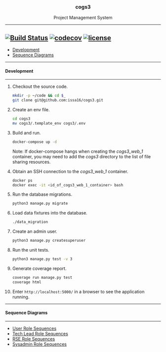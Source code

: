 <p align="center">
   <h3 align="center">cogs3</h3>
</p>
<p align="center">
   Project Management System
</p>

---
   [![Build Status](https://travis-ci.org/issa16/cogs3.svg?branch=master)](https://travis-ci.org/issa16/cogs3)
   [![codecov](https://codecov.io/gh/issa16/cogs3/branch/master/graph/badge.svg)](https://codecov.io/gh/issa16/cogs3)
   [![license](https://img.shields.io/github/license/mashape/apistatus.svg)](https://github.com/issa16/cogs3/blob/master/LICENSE.md)
---

- [Development](#development)
- [Sequence Diagrams](#sequence-diagrams)

---

#### Development

---

1. Checkout the source code.

   ```sh
   mkdir -p ~/code && cd $_
   git clone git@github.com:issa16/cogs3.git
   ```

2. Create an env file.

   ```sh
   cd cogs3
   mv cogs3/.template_env cogs3/.env
   ```
   
3. Build and run.

   ```sh
   docker-compose up -d
   ```
   
   Note: If docker-compose hangs when creating the *cogs3_web_1* container, you may need to add the *cogs3* directory to the list of file sharing resources.

4. Obtain an SSH connection to the *cogs3_web_1* container.

   ```sh
   docker ps
   docker exec -it <id_of_cogs3_web_1_container> bash
   ```

5. Run the database migrations.

   ```sh
   python3 manage.py migrate
   ```

6. Load data fixtures into the database.

   ```sh
   ./data_migration
   ```

7. Create an admin user.

   ```sh
   python3 manage.py createsuperuser
   ```

8. Run the unit tests.

   ```sh
   python3 manage.py test -v 3
   ```

9. Generate coverage report.

      ```sh
      coverage run manage.py test
      coverage html
      ```

10. Enter ```http://localhost:5000/``` in a browser to see the application running.

---

#### Sequence Diagrams

---

- [User Role Sequences](https://github.com/issa16/cogs3/blob/master/docs/sequences/COGS3%20User%20Role%20Sequences.pdf)
- [Tech Lead Role Sequences](https://github.com/issa16/cogs3/blob/master/docs/sequences/COGS3%20Tech%20Lead%20Role%20Sequences.pdf)
- [RSE Role Sequences](https://github.com/issa16/cogs3/blob/master/docs/sequences/COGS3%20RSE%20Role%20Sequences.pdf)
- [Sysadmin Role Sequences](https://github.com/issa16/cogs3/blob/master/docs/sequences/COGS3%20Sysadmin%20Role%20Sequences.pdf)
